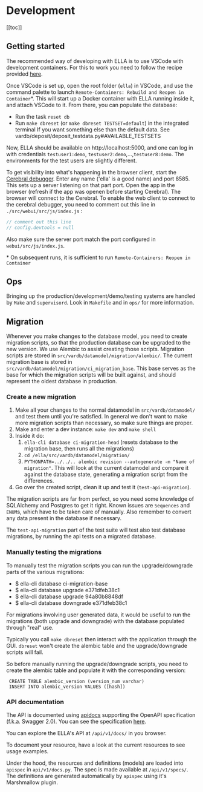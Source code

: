 # Development

[[toc]]

## Getting started

The recommended way of developing with ELLA is to use VSCode with development containers. For this to work you need to follow the recipe provided [here](https://code.visualstudio.com/docs/remote/containers).

Once VSCode is set up, open the root folder (`ella`) in VSCode, and use the command palette to launch `Remote-Containers: Rebuild and Reopen in Container`*. This will start up a Docker container with ELLA running inside it, and attach VSCode to it. From there, you can populate the database:

- Run the task `reset db`
- Run `make dbreset` (or `make dbreset TESTSET=default`) in the integrated terminal
If you want something else than the default data. See vardb/deposit/deposit_testdata.py#AVAILABLE_TESTSETS

Now, ELLA should be available on http://localhost:5000, and one can log in with credentials `testuser1:demo`, `testuser2:demo`,...,`testuser8:demo`. The environments for the test users are slightly different.

To get visibility into what's happening in the browser client, start the [Cerebral debugger](https://cerebraljs.com/docs/introduction/devtools.html).
Enter any name ('ella' is a good name) and port 8585. This sets up a server listening on that part port.
Open the app in the browser (refresh if the app was openen before starting Cerebral). The browser will connect
to the Cerebral. To enable the web client to connect to the cerebral debugger, you need to comment out this line
in `./src/webui/src/js/index.js` :

```javascript
// comment out this line
// config.devtools = null
```

Also make sure the server port match the port configured in `webui/src/js/index.js`.

\* On subsequent runs, it is sufficient to run `Remote-Containers: Reopen in Container`


## Ops

Bringing up the production/development/demo/testing systems are handled by `Make` and `supervisord`.
Look in `Makefile` and in  `ops/` for more information.

## Migration

Whenever you make changes to the database model, you need to create migration scripts, so that the production database
can be upgraded to the new version. We use Alembic to assist creating those scripts. Migration scripts are stored in
`src/vardb/datamodel/migration/alembic/`. The current migration base is stored in `src/vardb/datamodel/migration/ci_migration_base`.
This base serves as the base for which the migration scripts will be built against, and should represent the oldest
database in production.

### Create a new migration

1. Make all your changes to the normal datamodel in `src/vardb/datamodel/` and test them until you're satisfied.
   In general we don't want to make more migration scripts than necessary, so make sure things are proper.
1. Make and enter a dev instance: `make dev` and `make shell`
1. Inside it do:
    1. `ella-cli database ci-migration-head` (resets database to the migration base, then runs all the migrations)
    1. `cd /ella/src/vardb/datamodel/migration/`
    1. `PYTHONPATH=../../.. alembic revision --autogenerate -m "Name of migration"`. This will look at the current datamodel
     and compare it against the database state, generating a migration script from the differences.
1. Go over the created script, clean it up and test it (`test-api-migration`).

The migration scripts are far from perfect, so you need some knowledge of SQLAlchemy and Postgres to get it right.
Known issues are `Sequences` and `ENUM`s, which have to be taken care of manually. Also remember to convert any data
present in the database if necessary.

The `test-api-migration` part of the test suite will test also test database migrations, by running the api tests on a migrated database.

### Manually testing the migrations
To manually test the migration scripts you can run the upgrade/downgrade parts of the various migrations:
- $ ella-cli database ci-migration-base
- $ ella-cli database upgrade e371dfeb38c1
- $ ella-cli database upgrade 94a80b8848df
- $ ella-cli database downgrade e371dfeb38c1

For migrations involving user generated data, it would be useful to run the migrations (both upgrade and downgrade)
with the database populated through "real" use.

Typically you call `make dbreset` then interact with the application through the GUI.
`dbreset` won't create the alembic table and the upgrade/downgrade scripts will fail.

So before manually running the upgrade/downgrade scripts, you need to create the alembic table and populate it with the corresponding version:
```
 CREATE TABLE alembic_version (version_num varchar)
 INSERT INTO alembic_version VALUES ([hash])
```

### API documentation

The API is documented using [apidocs](https://apispec.readthedocs.io/en/latest/) supporting the OpenAPI specification (f.k.a. Swagger 2.0).
You can see the specification [here](http://swagger.io/specification/).

You can explore the ELLA's API at `/api/v1/docs/` in you browser.

To document your resource, have a look at the current resources to see usage examples.

Under the hood, the resources and definitions (models) are loaded into `apispec` in `api/v1/docs.py`. The spec is made available at `/api/v1/specs/`.
The definitions are generated automatically by `apispec` using it's Marshmallow plugin.
